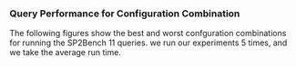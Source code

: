 ### Query Performance for Configuration Combination

The following figures show the best and worst confguration combinations for running the SP2Bench 11 queries. we run our experiments 5 times, and we take the average run time. 
